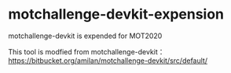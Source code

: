 # motchallenge-devkit-expension
motchallenge-devkit is expended for MOT2020

This tool is modfied from motchallenge-devkit：https://bitbucket.org/amilan/motchallenge-devkit/src/default/
